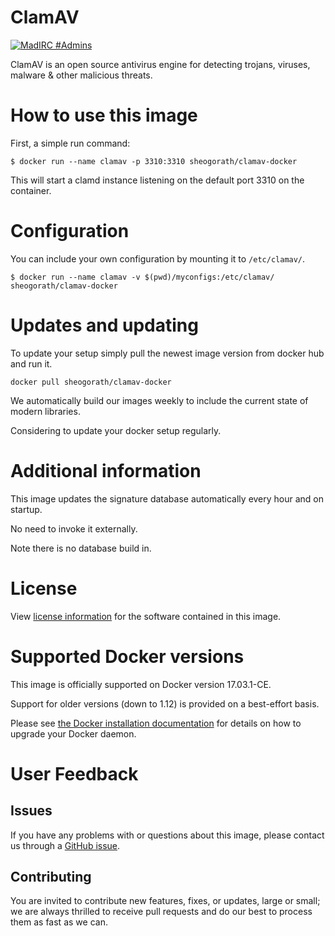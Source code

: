 ClamAV
===

[![MadIRC #Admins](https://img.shields.io/badge/MadIRC-%23Admins-green.svg)](https://webclient.madirc.net/?join=%23Admins)

ClamAV is an open source antivirus engine for detecting trojans, viruses, malware & other malicious threats.


# How to use this image

First, a simple run command:

```console
$ docker run --name clamav -p 3310:3310 sheogorath/clamav-docker
```

This will start a clamd instance listening on the default port 3310 on the container.

# Configuration

You can include your own configuration by mounting it to `/etc/clamav/`.

```console
$ docker run --name clamav -v $(pwd)/myconfigs:/etc/clamav/ sheogorath/clamav-docker
```


# Updates and updating

To update your setup simply pull the newest image version from docker hub and run it.

```console
docker pull sheogorath/clamav-docker
```

We automatically build our images weekly to include the current state of modern libraries.

Considering to update your docker setup regularly.


# Additional information

This image updates the signature database automatically every hour and on startup.

No need to invoke it externally.

Note there is no database build in.


# License

View [license information](https://github.com/vrtadmin/clamav-devel) for the software contained in this image.


# Supported Docker versions

This image is officially supported on Docker version 17.03.1-CE.

Support for older versions (down to 1.12) is provided on a best-effort basis.

Please see [the Docker installation documentation](https://docs.docker.com/installation/) for details on how to upgrade your Docker daemon.


# User Feedback

## Issues

If you have any problems with or questions about this image, please contact us through a [GitHub issue](https://github.com/SISheogorath/clamav-docker/issues).

## Contributing

You are invited to contribute new features, fixes, or updates, large or small; we are always thrilled to receive pull requests and do our best to process them as fast as we can.

